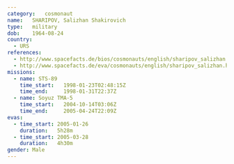 ```yaml
---
category:	cosmonaut
name:	SHARIPOV, Salizhan Shakirovich 
type:	military
dob:	1964-08-24
country:
  - URS
references:
  - http://www.spacefacts.de/bios/cosmonauts/english/sharipov_salizhan.htm
  - http://www.spacefacts.de/eva/cosmonauts/english/sharipov_salizhan.htm
missions:
  - name: STS-89
    time_start:   1998-01-23T02:48:15Z
    time_end:     1998-01-31T22:37Z
  - name: Soyuz TMA-5
    time_start:   2004-10-14T03:06Z
    time_end:     2005-04-24T22:09Z
evas:
  - time_start: 2005-01-26
    duration:   5h28m
  - time_start: 2005-03-28
    duration:   4h30m
gender:	Male
---
```

